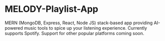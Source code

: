 # MELODY-Playlist-App
MERN (MongoDB, Express, React, Node JS) stack-based app providing AI-powered music tools to spice up your listening experience. Currently supports Spotify. Support for other popular platforms coming soon.
